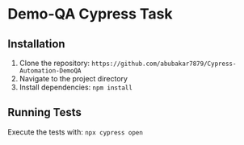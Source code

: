# Demo-QA Cypress Task
## Installation
1. Clone the repository: `https://github.com/abubakar7879/Cypress-Automation-DemoQA`
2. Navigate to the project directory
3. Install dependencies: `npm install`
## Running Tests
Execute the tests with: `npx cypress open`
